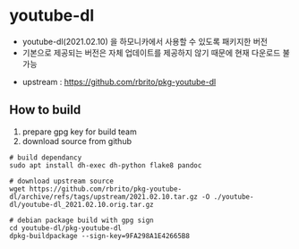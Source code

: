 # youtube-dl

- youtube-dl(2021.02.10) 을 하모니카에서 사용할 수 있도록 패키지한 버전
- 기본으로 제공되는 버전은 자체 업데이트를 제공하지 않기 때문에 현재 다운로드 불가능

* upstream : https://github.com/rbrito/pkg-youtube-dl


## How to build

1) prepare gpg key for build team
2) download source from github
```
# build dependancy
sudo apt install dh-exec dh-python flake8 pandoc

# download upstream source
wget https://github.com/rbrito/pkg-youtube-dl/archive/refs/tags/upstream/2021.02.10.tar.gz -O ./youtube-dl/youtube-dl_2021.02.10.orig.tar.gz

# debian package build with gpg sign
cd youtube-dl/pkg-youtube-dl
dpkg-buildpackage --sign-key=9FA298A1E42665B8
```